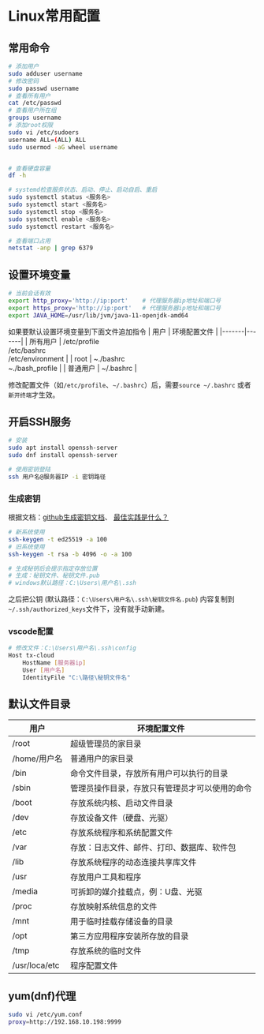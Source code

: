 # Linux常用配置

## 常用命令
```bash
# 添加用户
sudo adduser username
# 修改密码
sudo passwd username
# 查看所有用户
cat /etc/passwd
# 查看用户所在组
groups username
# 添加root权限
sudo vi /etc/sudoers
username ALL=(ALL) ALL
sudo usermod -aG wheel username


# 查看硬盘容量
df -h

# systemd检查服务状态、启动、停止、启动自启、重启
sudo systemctl status <服务名>
sudo systemctl start <服务名>
sudo systemctl stop <服务名>
sudo systemctl enable <服务名>
sudo systemctl restart <服务名>

# 查看端口占用
netstat -anp | grep 6379
```

## 设置环境变量
```bash
# 当前会话有效
export http_proxy='http://ip:port'    # 代理服务器ip地址和端口号
export https_proxy='http://ip:port'   # 代理服务器ip地址和端口号
export JAVA_HOME=/usr/lib/jvm/java-11-openjdk-amd64
```
如果要默认设置环境变量到下面文件追加指令
| 用户 | 环境配置文件 |
|-------|-------|
| 所有用户 | /etc/profile<br/>/etc/bashrc<br/>/etc/environment |
| root | ~./bashrc<br/>~./bash_profile |
| 普通用户 | ~/.bashrc |

修改配置文件（如`/etc/profile`、`~/.bashrc`）后，需要`source ~/.bashrc`  或者`新开终端`才生效。

## 开启SSH服务
```bash
# 安装
sudo apt install openssh-server
sudo dnf install openssh-server

# 使用密钥登陆
ssh 用户名@服务器IP -i 密钥路径
```
### 生成密钥
根据文档：[github生成密钥文档](https://docs.github.com/en/authentication/connecting-to-github-with-ssh/generating-a-new-ssh-key-and-adding-it-to-the-ssh-agent?platform=windows)、
[最佳实践是什么？](https://security.stackexchange.com/questions/143442/what-are-ssh-keygen-best-practices)
```bash
# 新系统使用
ssh-keygen -t ed25519 -a 100
# 旧系统使用
ssh-keygen -t rsa -b 4096 -o -a 100

# 生成秘钥后会提示指定存放位置
# 生成：秘钥文件、秘钥文件.pub
# windows默认路径：C:\Users\用户名\.ssh
```
之后把公钥 (默认路径：`C:\Users\用户名\.ssh\秘钥文件名.pub`) 内容复制到`~/.ssh/authorized_keys`文件下，没有就手动新建。

### vscode配置
```bash
# 修改文件：C:\Users\用户名\.ssh\config
Host tx-cloud
    HostName [服务器ip]
    User [用户名]
    IdentityFile "C:\路径\秘钥文件名"
```

## 默认文件目录
| 用户 | 环境配置文件 |
|---|---|
| /root	        | 超级管理员的家目录 |
| /home/用户名	|  普通用户的家目录 |
| /bin	        | 命令文件目录，存放所有用户可以执行的目录 |
| /sbin	        | 管理员操作目录，存放只有管理员才可以使用的命令 |
| /boot	        | 存放系统内核、启动文件目录 |
| /dev	        | 存放设备文件（硬盘、光驱） |
| /etc	        | 存放系统程序和系统配置文件 |
| /var	        | 存放：日志文件、邮件、打印、数据库、软件包 |
| /lib	        | 存放系统程序的动态连接共享库文件 |
| /usr	        | 存放用户工具和程序 |
| /media	        | 可拆卸的媒介挂载点，例：U盘、光驱 |
| /proc	        | 存放映射系统信息的文件 |
| /mnt	        | 用于临时挂载存储设备的目录 |
| /opt	        | 第三方应用程序安装所存放的目录 |
| /tmp	        | 存放系统的临时文件 |
| /usr/loca/etc	| 程序配置文件 |

## yum(dnf)代理
```bash
sudo vi /etc/yum.conf
proxy=http://192.168.10.198:9999
```